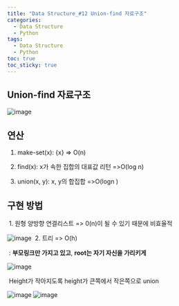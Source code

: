 ```yaml
---
title: "Data Structure_#12 Union-find 자료구조"
categories:
  - Data Structure
  - Python
tags:
  - Data Structure
  - Python
toc: true
toc_sticky: true
---
```


## Union-find 자료구조

![image](https://user-images.githubusercontent.com/79195793/120885921-67f37f00-c626-11eb-8074-324bc72c1161.png)
## 연산

1. make-set(x): {x}  				=> O(n)

2. find(x): x가 속한 집합의 대표값 리턴  =>O(log n)

3. union(x, y): x, y의 합집합  =>O(logn )

## 구현 방법

​	1. 원형 양방향 연결리스트  => 0(n)이 될 수 있기 때문에 비효율적

![image](https://user-images.githubusercontent.com/79195793/120885924-6cb83300-c626-11eb-97ab-32bbd7f02190.png)
​	2. 트리  => O(h)

​		: **부모링크만 가지고 있고**, **root는 자기 자신을 가리키게**

![image](https://user-images.githubusercontent.com/79195793/120885933-76419b00-c626-11eb-9852-ddfd17e62b48.png)

​      Height가 작아지도록 height가 큰쪽에서 작은쪽으로 union

![image](https://user-images.githubusercontent.com/79195793/120885947-82c5f380-c626-11eb-9ea5-9ad7c01a5573.png)
![image](https://user-images.githubusercontent.com/79195793/120885956-89ed0180-c626-11eb-9776-88b3a5e57a5d.png)
